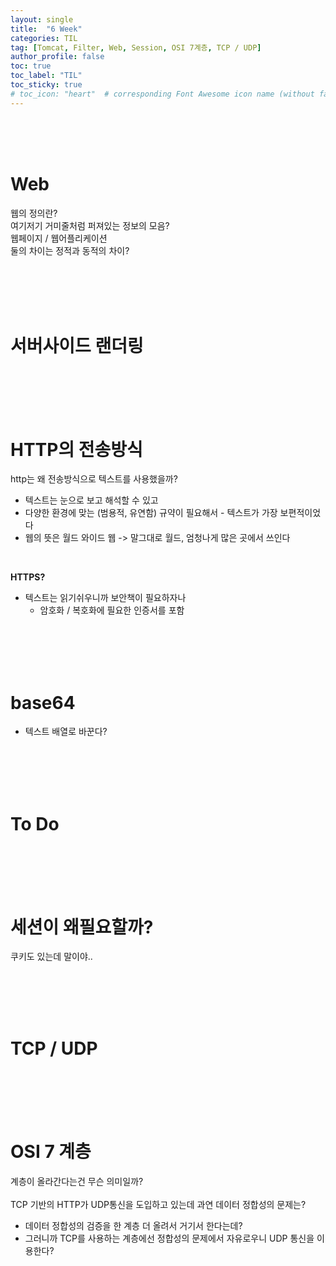 ```yaml
---
layout: single
title:  "6 Week"
categories: TIL
tag: [Tomcat, Filter, Web, Session, OSI 7계층, TCP / UDP]
author_profile: false
toc: true
toc_label: "TIL"
toc_sticky: true
# toc_icon: "heart"  # corresponding Font Awesome icon name (without fa prefix)
---
```

<br><br><br>



# Web
웹의 정의란?
<br>
여기저기 거미줄처럼 퍼져있는 정보의 모음?
<br>
웹페이지 / 웹어플리케이션
<br>
둘의 차이는 정적과 동적의 차이?

<br>
<br>
<br>
<br>

# 서버사이드 랜더링

<br>
<br>
<br>
<br>

# HTTP의 전송방식
http는 왜 전송방식으로 텍스트를 사용했을까?
* 텍스트는 눈으로 보고 해석할 수 있고
* 다양한 환경에 맞는 (범용적, 유연함) 규약이 필요해서 - 텍스트가 가장 보편적이었다
* 웹의 뜻은 월드 와이드 웹 -> 말그대로 월드, 엄청나게 많은 곳에서 쓰인다

<br>

**HTTPS?**
* 텍스트는 읽기쉬우니까 보안책이 필요하자나
	* 암호화 / 복호화에 필요한 인증서를 포함

<br>
<br>
<br>
<br>

# base64
* 텍스트 배열로 바꾼다?

<br>
<br>
<br>
<br>

# To Do

<br>
<br>
<br>
<br>

# 세션이 왜필요할까?
쿠키도 있는데 말이야..

<br>
<br>
<br>
<br>

# TCP / UDP

<br>
<br>
<br>
<br>

# OSI 7 계층
계층이 올라간다는건 무슨 의미일까?
<br>
<br>
TCP 기반의 HTTP가 UDP통신을 도입하고 있는데 과연 데이터 정합성의 문제는?

* 데이터 정합성의 검증을 한 계층 더 올려서 거기서 한다는데?
* 그러니까 TCP를 사용하는 계층에선 정합성의 문제에서 자유로우니 UDP 통신을 이용한다?

<br>
<br>
<br>
<br>


<br>